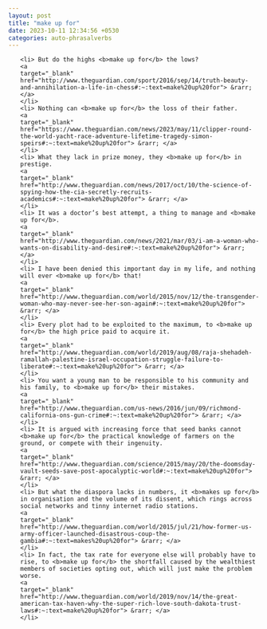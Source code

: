 ```yaml
---
layout: post
title: "make up for"
date: 2023-10-11 12:34:56 +0530
categories: auto-phrasalverbs
---
```

<ol>

    <li> But do the highs <b>make up for</b> the lows?
    <a 
    target="_blank" 
    href="http://www.theguardian.com/sport/2016/sep/14/truth-beauty-and-annihilation-a-life-in-chess#:~:text=make%20up%20for"> &rarr; </a>
    </li>
    <li> Nothing can <b>make up for</b> the loss of their father.
    <a 
    target="_blank" 
    href="https://www.theguardian.com/news/2023/may/11/clipper-round-the-world-yacht-race-adventure-lifetime-tragedy-simon-speirs#:~:text=make%20up%20for"> &rarr; </a>
    </li>
    <li> What they lack in prize money, they <b>make up for</b> in prestige.
    <a 
    target="_blank" 
    href="http://www.theguardian.com/news/2017/oct/10/the-science-of-spying-how-the-cia-secretly-recruits-academics#:~:text=make%20up%20for"> &rarr; </a>
    </li>
    <li> It was a doctor’s best attempt, a thing to manage and <b>make up for</b>.
    <a 
    target="_blank" 
    href="http://www.theguardian.com/news/2021/mar/03/i-am-a-woman-who-wants-on-disability-and-desire#:~:text=make%20up%20for"> &rarr; </a>
    </li>
    <li> I have been denied this important day in my life, and nothing will ever <b>make up for</b> that!
    <a 
    target="_blank" 
    href="http://www.theguardian.com/world/2015/nov/12/the-transgender-woman-who-may-never-see-her-son-again#:~:text=make%20up%20for"> &rarr; </a>
    </li>
    <li> Every plot had to be exploited to the maximum, to <b>make up for</b> the high price paid to acquire it.
    <a 
    target="_blank" 
    href="http://www.theguardian.com/world/2019/aug/08/raja-shehadeh-ramallah-palestine-israel-occupation-struggle-failure-to-liberate#:~:text=make%20up%20for"> &rarr; </a>
    </li>
    <li> You want a young man to be responsible to his community and his family, to <b>make up for</b> their mistakes.
    <a 
    target="_blank" 
    href="http://www.theguardian.com/us-news/2016/jun/09/richmond-california-ons-gun-crime#:~:text=make%20up%20for"> &rarr; </a>
    </li>
    <li> It is argued with increasing force that seed banks cannot <b>make up for</b> the practical knowledge of farmers on the ground, or compete with their ingenuity.
    <a 
    target="_blank" 
    href="http://www.theguardian.com/science/2015/may/20/the-doomsday-vault-seeds-save-post-apocalyptic-world#:~:text=make%20up%20for"> &rarr; </a>
    </li>
    <li> But what the diaspora lacks in numbers, it <b>makes up for</b> in organisation and the volume of its dissent, which rings across social networks and tinny internet radio stations.
    <a 
    target="_blank" 
    href="http://www.theguardian.com/world/2015/jul/21/how-former-us-army-officer-launched-disastrous-coup-the-gambia#:~:text=makes%20up%20for"> &rarr; </a>
    </li>
    <li> In fact, the tax rate for everyone else will probably have to rise, to <b>make up for</b> the shortfall caused by the wealthiest members of societies opting out, which will just make the problem worse.
    <a 
    target="_blank" 
    href="http://www.theguardian.com/world/2019/nov/14/the-great-american-tax-haven-why-the-super-rich-love-south-dakota-trust-laws#:~:text=make%20up%20for"> &rarr; </a>
    </li>